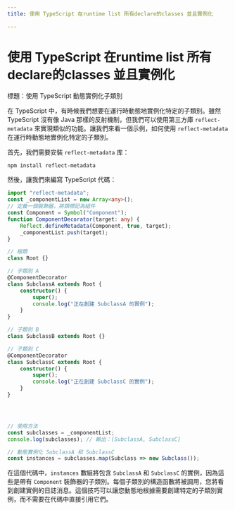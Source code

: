 ```yaml
---
title: 使用 TypeScript 在runtime list 所有declare的classes 並且實例化

---
```


# 使用 TypeScript 在runtime list 所有declare的classes 並且實例化
標題：使用 TypeScript 動態實例化子類別

在 TypeScript 中，有時候我們想要在運行時動態地實例化特定的子類別。雖然 TypeScript 沒有像 Java 那樣的反射機制，但我們可以使用第三方庫 `reflect-metadata` 來實現類似的功能。讓我們來看一個示例，如何使用 `reflect-metadata` 在運行時動態地實例化特定的子類別。

首先，我們需要安裝 `reflect-metadata` 库：

```bash
npm install reflect-metadata
```

然後，讓我們來編寫 TypeScript 代碼：

```typescript
import "reflect-metadata";
const _componentList = new Array<any>();
// 定義一個裝飾器，將類標記為組件
const Component = Symbol("Component");
function ComponentDecorator(target: any) {
    Reflect.defineMetadata(Component, true, target);
    _componentList.push(target);
}

// 根類
class Root {}

// 子類別 A
@ComponentDecorator
class SubclassA extends Root {
    constructor() {
        super();
        console.log("正在創建 SubclassA 的實例");
    }
}

// 子類別 B
class SubclassB extends Root {}

// 子類別 C
@ComponentDecorator
class SubclassC extends Root {
    constructor() {
        super();
        console.log("正在創建 SubclassC 的實例");
    }
}




// 使用方法
const subclasses = _componentList;
console.log(subclasses); // 輸出：[SubclassA, SubclassC]

// 動態實例化 SubclassA 和 SubclassC
const instances = subclasses.map(Subclass => new Subclass());
```

在這個代碼中，`instances` 數組將包含 `SubclassA` 和 `SubclassC` 的實例，因為這些是帶有 `Component` 裝飾器的子類別。每個子類別的構造函數將被調用，您將看到創建實例的日誌消息。這個技巧可以讓您動態地根據需要創建特定的子類別實例，而不需要在代碼中直接引用它們。